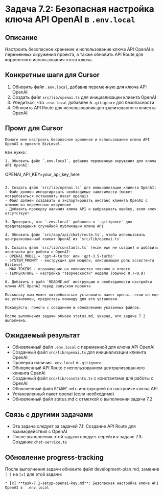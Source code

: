 # Задача 7.2: Безопасная настройка ключа API OpenAI в `.env.local`

## Описание
Настроить безопасное хранение и использование ключа API OpenAI в переменных окружения проекта, а также обновить API Route для корректного использования этого ключа.


## Конкретные шаги для Cursor
1. Обновить файл `.env.local`, добавив переменную для ключа API OpenAI
2. Создать файл `src/lib/openai.ts` для инициализации клиента OpenAI
3. Убедиться, что `.env.local` добавлен в `.gitignore` для безопасности
4. Обновить API Route для использования централизованного клиента OpenAI

## Промт для Cursor
```
Помоги мне настроить безопасное хранение и использование ключа API OpenAI в проекте BizLevel.

Нам нужно:

1. Обновить файл `.env.local`, добавив переменную окружения для ключа API OpenAI:
   ```
   OPENAI_API_KEY=your_api_key_here
   ```

2. Создать файл `src/lib/openai.ts` для инициализации клиента OpenAI:
   - Файл должен импортировать необходимые зависимости (может потребоваться установить пакет openai)
   - Файл должен создавать и экспортировать инстанс клиента OpenAI с ключом из переменных окружения
   - Добавить проверку наличия ключа API и выбрасывать ошибку, если ключ отсутствует

3. Проверить, что `.env.local` добавлен в `.gitignore` для предотвращения случайной публикации ключа API

4. Обновить файл `src/app/api/chat/route.ts`, чтобы использовать централизованный клиент OpenAI из `src/lib/openai.ts`

5. Создать файл `src/lib/constants.ts` (если еще не создан) и добавить константы для работы с OpenAI:
   - OPENAI_MODEL = 'gpt-4-turbo' или 'gpt-3.5-turbo'
   - SYSTEM_PROMPT - инструкция для модели, описывающая роль ассистента BizLevel
   - MAX_TOKENS - ограничение на количество токенов в ответе
   - TEMPERATURE - настройка "творческости" модели (обычно 0.7-0.9)

6. Добавить в файл `README.md` инструкцию о необходимости настройки ключа API OpenAI перед запуском проекта

Поскольку нам может потребоваться установить пакет openai, если он еще не установлен, предоставь команду для его установки.

Пожалуйста, помоги с созданием и обновлением указанных файлов.

После выполнения задачи обнови status.md, указав, что задача 7.2 выполнена.
```

## Ожидаемый результат
- Обновленный файл `.env.local` с переменной для ключа API OpenAI
- Созданный файл `src/lib/openai.ts` для инициализации клиента OpenAI
- Проверка наличия `.env.local` в `.gitignore`
- Обновленный API Route с использованием централизованного клиента OpenAI
- Созданный файл `src/lib/constants.ts` с константами для работы с OpenAI
- Обновленный файл `README.md` с инструкцией по настройке ключа API
- Установленный пакет openai (если необходимо)
- Обновленный файл status.md с отметкой о выполнении задачи 7.2

## Связь с другими задачами
- Эта задача следует за задачей 7.1: Создание API Route для взаимодействия с OpenAI
- После выполнения этой задачи следует перейти к задаче 7.3: Создание `chat-service.ts`

## Обновление progress-tracking
После выполнения задачи обновите файл development-plan.md, заменив `[ ]` на `[x]` для этой задачи:
```
* [x] **task-7.2-setup-openai-key.md**: Безопасная настройка ключа API OpenAI в `.env.local`
```
